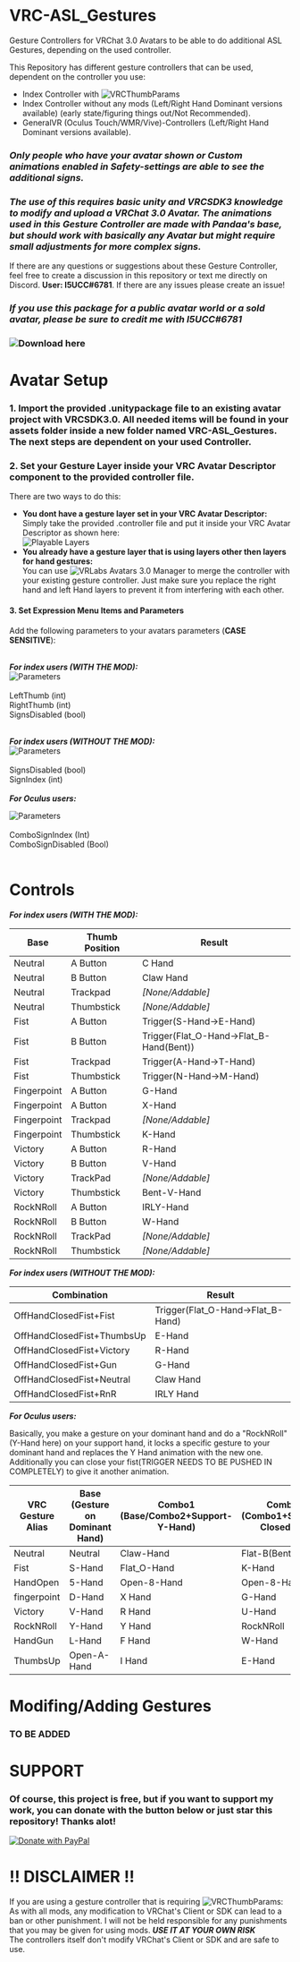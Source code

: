 # VRC-ASL_Gestures
Gesture Controllers for VRChat 3.0 Avatars to be able to do additional ASL Gestures, depending on the used controller.

This Repository has different gesture controllers that can be used, dependent on the controller you use:
- Index Controller with ![VRCThumbParams](https://github.com/benaclejames/VRCThumbParams) <br/>
- Index Controller without any mods (Left/Right Hand Dominant versions available) (early state/figuring things out/Not Recommended).
- GeneralVR (Oculus Touch/WMR/Vive)-Controllers (Left/Right Hand Dominant versions available).

### ***Only people who have your avatar shown or Custom animations enabled in Safety-settings are able to see the additional signs.***<br/>
### ***The use of this requires basic unity and VRCSDK3 knowledge to modify and upload a VRChat 3.0 Avatar. The animations used in this Gesture Controller are made with Pandaa's base, but should work with basically any Avatar but might require small adjustments for more complex signs.***

If there are any questions or suggestions about these Gesture Controller, feel free to create a discussion in this repository or text me directly on Discord. **User: I5UCC#6781**. If there are any issues please create an issue!<br/>

### ***If you use this package for a public avatar world or a sold avatar, please be sure to credit me with I5UCC#6781***

### ![Download here](https://github.com/I5UCC/VRC-ASL_Gestures/releases/latest)

# Avatar Setup

### 1. Import the provided .unitypackage file to an existing avatar project with VRCSDK3.0. All needed items will be found in your assets folder inside a new folder named VRC-ASL_Gestures. The next steps are dependent on your used Controller.

### 2. Set your Gesture Layer inside your VRC Avatar Descriptor component to the provided controller file.

There are two ways to do this:
- **You dont have a gesture layer set in your VRC Avatar Descriptor:**<br/>
Simply take the provided .controller file and put it inside your VRC Avatar Descriptor as shown here:<br/>
![Playable Layers](https://i.imgur.com/b2D9R15.png)
- **You already have a gesture layer that is using layers other then layers for hand gestures:**<br/>
You can use ![VRLabs Avatars 3.0 Manager](https://github.com/VRLabs/VRChat-Avatars-3.0) to merge the controller with your existing gesture controller. Just make sure you replace the right hand and left Hand layers to prevent it from interfering with each other.<br/>

#### 3. Set Expression Menu Items and Parameters
Add the following parameters to your avatars parameters (**CASE SENSITIVE**): <br/><br/>

***For index users (WITH THE MOD):*** <br/>
![Parameters](https://i.imgur.com/bSZOaXb.png)<br/><br/>
LeftThumb (int) <br/>
RightThumb (int) <br/>
SignsDisabled (bool) <br/><br/>

***For index users (WITHOUT THE MOD):*** <br/>
![Parameters](https://user-images.githubusercontent.com/43730681/145733626-67525125-6fb3-4c14-9921-012d5bfa8892.png)<br/><br/>
SignsDisabled (bool) <br/>
SignIndex (int) <br/><br/>
***For Oculus users:*** <br/>

![Parameters](https://user-images.githubusercontent.com/43730681/145126521-0de7f8fd-56a4-4f6f-91da-6fddc51549dc.png)<br/><br/>
ComboSignIndex (Int)<br/>
ComboSignDisabled (Bool)<br/><br/>

# Controls

***For index users (WITH THE MOD):*** <br/>

| Base | Thumb Position | Result |
| --- | --- | --- |
| Neutral | A Button | C Hand |
| Neutral | B Button | Claw Hand |
| Neutral | Trackpad | *[None/Addable]* |
| Neutral | Thumbstick | *[None/Addable]* |
| Fist | A Button | Trigger(S-Hand->E-Hand) |
| Fist | B Button | Trigger(Flat_O-Hand->Flat_B-Hand(Bent)) |
| Fist | Trackpad | Trigger(A-Hand->T-Hand) |
| Fist | Thumbstick | Trigger(N-Hand->M-Hand) |
| Fingerpoint | A Button | G-Hand |
| Fingerpoint | A Button | X-Hand |
| Fingerpoint | Trackpad | *[None/Addable]* |
| Fingerpoint | Thumbstick | K-Hand |
| Victory | A Button | R-Hand |
| Victory | B Button | V-Hand |
| Victory | TrackPad | *[None/Addable]* |
| Victory | Thumbstick | Bent-V-Hand |
| RockNRoll | A Button | IRLY-Hand |
| RockNRoll | B Button | W-Hand |
| RockNRoll | TrackPad | *[None/Addable]* |
| RockNRoll | Thumbstick | *[None/Addable]* |

***For index users (WITHOUT THE MOD):*** <br/>

| Combination | Result |
| --- | --- |
| OffHandClosedFist+Fist | Trigger(Flat_O-Hand->Flat_B-Hand) |
| OffHandClosedFist+ThumbsUp | E-Hand |
| OffHandClosedFist+Victory | R-Hand |
| OffHandClosedFist+Gun | G-Hand |
| OffHandClosedFist+Neutral | Claw Hand |
| OffHandClosedFist+RnR | IRLY Hand |

***For Oculus users:*** <br/>

Basically, you make a gesture on your dominant hand and do a "RockNRoll"(Y-Hand here) on your support hand, it locks a specific gesture to your dominant hand and replaces the Y Hand animation with the new one. Additionally you can close your fist(TRIGGER NEEDS TO BE PUSHED IN COMPLETELY) to give it another animation.

VRC Gesture Alias | Base <br/>(Gesture on Dominant Hand) | Combo1 <br/>(Base/Combo2+Support-Y-Hand) | Combo2 <br/>(Combo1+Support-ClosedFist) |
| --- | --- | --- | --- |
| Neutral | Neutral | Claw-Hand | Flat-B(Bent) |
| Fist | S-Hand | Flat_O-Hand | K-Hand |
| HandOpen | 5-Hand | Open-8-Hand | Open-8-Hand |
| fingerpoint | D-Hand | X Hand | G-Hand |
| Victory | V-Hand | R Hand | U-Hand |
| RockNRoll | Y-Hand | Y Hand | RockNRoll |
| HandGun | L-Hand | F Hand | W-Hand |
| ThumbsUp | Open-A-Hand| I Hand | E-Hand |

# Modifing/Adding Gestures
### TO BE ADDED

# SUPPORT

### Of course, this project is free, but if you want to support my work, you can donate with the button below or just star this repository! Thanks alot!

[![Donate with PayPal](https://user-images.githubusercontent.com/43730681/151671233-4df70142-ac42-4fc5-a14e-09660a830373.png)](https://www.paypal.com/donate/?hosted_button_id=FNDC2U5UH2VBJ)

# !! DISCLAIMER !!
If you are using a gesture controller that is requiring ![VRCThumbParams](https://github.com/benaclejames/VRCThumbParams): <br/>
As with all mods, any modification to VRChat's Client or SDK can lead to a ban or other punishment.
I will not be held responsible for any punishments that you may be given for using mods. ***USE IT AT YOUR OWN RISK*** <br/>
The controllers itself don't modify VRChat's Client or SDK and are safe to use.
